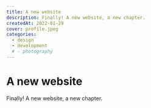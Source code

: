 ```yaml
---
title: A new website
description: Finally! A new website, a new chapter.
createdAt: 2022-01-29
cover: profile.jpeg
categories:
  - design
  - development
  # - photography
---
```


# A new website

Finally! A new website, a new chapter.
